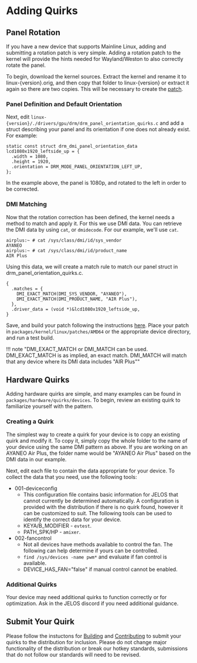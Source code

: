 # Adding Quirks

## Panel Rotation

If you have a new device that supports Mainline Linux, adding and submitting a rotation patch is very simple. Adding a rotation patch to the kernel will provide the hints needed for Wayland/Weston to also correctly rotate the panel.

To begin, download the kernel sources.  Extract the kernel and rename it to linux-{version}.orig, and then copy that folder to linux-{version} or extract it again so there are two copies.  This will be necessary to create the [patch](modify.md#creating-a-patch-for-a-package-using-git).

### Panel Definition and Default Orientation

Next, edit `linux-{version}/./drivers/gpu/drm/drm_panel_orientation_quirks.c` and add a struct describing your panel and its orientation if one does not already exist.  For example:

```
static const struct drm_dmi_panel_orientation_data lcd1080x1920_leftside_up = {
  .width = 1080,
  .height = 1920,
  .orientation = DRM_MODE_PANEL_ORIENTATION_LEFT_UP,
};
```

In the example above, the panel is 1080p, and rotated to the left in order to be corrected.

### DMI Matching

Now that the rotation correction has been defined, the kernel needs a method to match and apply it.  For this we use DMI data.  You can retrieve the DMI data by using `cat`, or `dmidecode`.  For our example, we'll use `cat`.

```
airplus:~ # cat /sys/class/dmi/id/sys_vendor
AYANEO
airplus:~ # cat /sys/class/dmi/id/product_name
AIR Plus
```

Using this data, we will create a match rule to match our panel struct in drm_panel_orientation_quirks.c.

```
{
  .matches = {
    DMI_EXACT_MATCH(DMI_SYS_VENDOR, "AYANEO"),
    DMI_EXACT_MATCH(DMI_PRODUCT_NAME, "AIR Plus"),
  },
  .driver_data = (void *)&lcd1080x1920_leftside_up,
}
```

Save, and build your patch following the instructions [here](modify.md). Place your patch in `packages/kernel/linux/patches/AMD64` or the appropriate device directory, and run a test build.

!!! note "DMI_EXACT_MATCH or DMI_MATCH can be used.  DMI_EXACT_MATCH is as implied, an exact match.  DMI_MATCH will match that any device where its DMI data includes "AIR Plus""

## Hardware Quirks

Adding hardware quirks are simple, and many examples can be found in `packages/hardware/quirks/devices`.  To begin, review an existing quirk to familiarize yourself with the pattern.

### Creating a Quirk
The simplest way to create a quirk for your device is to copy an existing quirk and modify it.  To copy it, simply copy the whole folder to the name of your device using the same DMI pattern as above.  If you are working on an AYANEO Air Plus, the folder name would be "AYANEO Air Plus" based on the DMI data in our example.

Next, edit each file to contain the data appropriate for your device.  To collect the data that you need, use the following tools:

- 001-deviceconfig
    - This configuration file contains basic information for JELOS that cannot currently be determined automatically.  A configuration is provided with the distribution if there is no quirk found, however it can be customized to suit.  The following tools can be used to identify the correct data for your device.
    - KEYA/B_MODIFIER - `evtest`.
    - PATH_SPK/HP - `amixer`.
- 002-fancontrol
    - Not all devices have methods available to control the fan.  The following can help determine if yours can be controlled.
    - `find /sys/devices -name pwm*` and evaluate if fan control is available.
    - DEVICE_HAS_FAN="false" if manual control cannot be enabled.

### Additional Quirks

Your device may need additional quirks to function correctly or for optimization. Ask in the JELOS discord if you need additional guidance.

## Submit Your Quirk

Please follow the instuctons for [Building](build.md) and [Contributing](index.md) to submit your quirks to the distribution for inclusion.  Please do not change major functionality of the distribution or break our hotkey standards, submissions that do not follow our standards will need to be revised.

